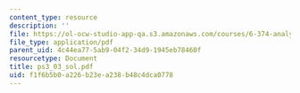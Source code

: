 ```yaml
---
content_type: resource
description: ''
file: https://ol-ocw-studio-app-qa.s3.amazonaws.com/courses/6-374-analysis-and-design-of-digital-integrated-circuits-fall-2003/f1f6b5b0a226b23ea238b48c4dca0778_ps3_03_sol.pdf
file_type: application/pdf
parent_uid: 4c44ea77-5ab9-04f2-34d9-1945eb78460f
resourcetype: Document
title: ps3_03_sol.pdf
uid: f1f6b5b0-a226-b23e-a238-b48c4dca0778
---
```

